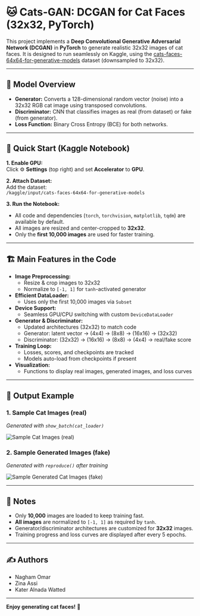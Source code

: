 # 🐱 Cats-GAN: DCGAN for Cat Faces (32x32, PyTorch)

This project implements a **Deep Convolutional Generative Adversarial Network (DCGAN)** in **PyTorch** to generate realistic 32x32 images of cat faces. It is designed to run seamlessly on Kaggle, using the [cats-faces-64x64-for-generative-models](https://www.kaggle.com/datasets) dataset (downsampled to 32x32).

---

## 🧠 Model Overview

- **Generator:** Converts a 128-dimensional random vector (noise) into a 32x32 RGB cat image using transposed convolutions.
- **Discriminator:** CNN that classifies images as real (from dataset) or fake (from generator).
- **Loss Function:** Binary Cross Entropy (BCE) for both networks.

---

## 🚀 Quick Start (Kaggle Notebook)

**1. Enable GPU:**  
Click ⚙️ **Settings** (top right) and set **Accelerator** to **GPU**.

**2. Attach Dataset:**  
Add the dataset:  
`/kaggle/input/cats-faces-64x64-for-generative-models`

**3. Run the Notebook:**  
- All code and dependencies (`torch`, `torchvision`, `matplotlib`, `tqdm`) are available by default.
- All images are resized and center-cropped to **32x32**.
- Only the **first 10,000 images** are used for faster training.

---

## 🏗️ Main Features in the Code

- **Image Preprocessing:**  
  - Resize & crop images to 32x32  
  - Normalize to `[-1, 1]` for `tanh`-activated generator
- **Efficient DataLoader:**  
  - Uses only the first 10,000 images via `Subset`
- **Device Support:**  
  - Seamless GPU/CPU switching with custom `DeviceDataLoader`
- **Generator & Discriminator:**  
  - Updated architectures (32x32) to match code
  - Generator: latent vector → (4x4) → (8x8) → (16x16) → (32x32)
  - Discriminator: (32x32) → (16x16) → (8x8) → (4x4) → real/fake score
- **Training Loop:**  
  - Losses, scores, and checkpoints are tracked
  - Models auto-load from checkpoints if present
- **Visualization:**  
  - Functions to display real images, generated images, and loss curves

---

## 📸 Output Example

### 1. **Sample Cat Images (real)**
*Generated with `show_batch(cat_loader)`*

![Sample Cat Images (real)](cat_real_sample.png)

### 2. **Sample Generated Images (fake)**
*Generated with `reproduce()` after training*

![Sample Generated Cat Images (fake)](reproduced_images.png)

---

## 📝 Notes

- Only **10,000** images are loaded to keep training fast.
- **All images** are normalized to `[-1, 1]` as required by `tanh`.
- Generator/discriminator architectures are customized for **32x32** images.
- Training progress and loss curves are displayed after every 5 epochs.

---

## ✍️ Authors

- Nagham Omar  
- Zina Assi  
- Kater Alnada Watted  


---

**Enjoy generating cat faces!** 🐾
